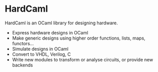 # HardCaml 

HardCaml is an OCaml library for designing hardware.

* Express hardware designs in OCaml
* Make generic designs using higher order functions, lists, maps, functors...
* Simulate designs in OCaml
* Convert to VHDL, Verilog, C
* Write new modules to transform or analyse circuits, or provide new backends

